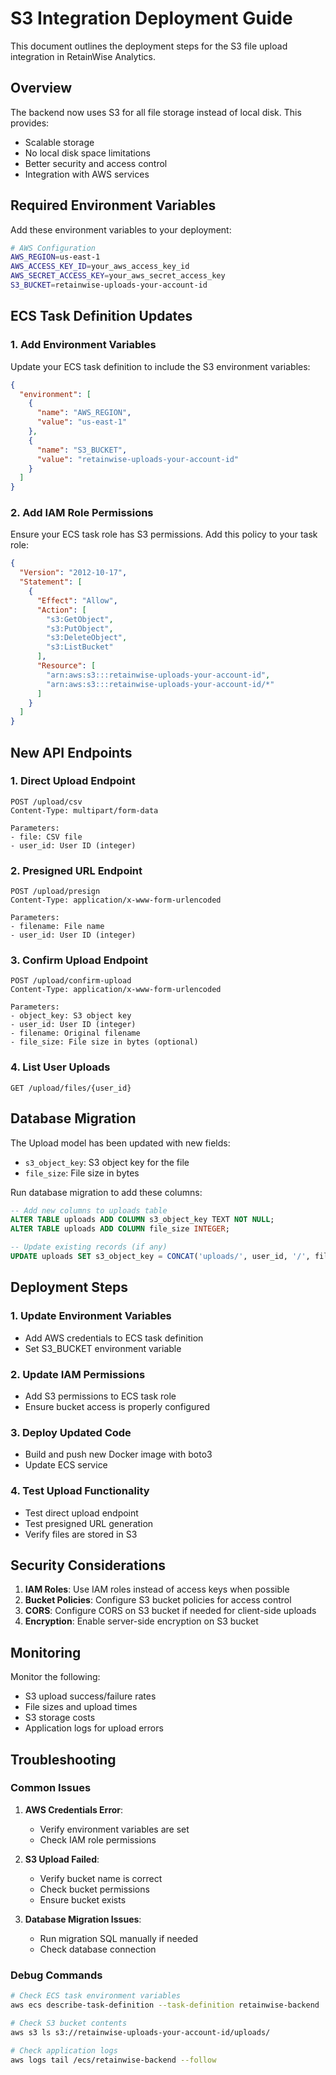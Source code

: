 # S3 Integration Deployment Guide

This document outlines the deployment steps for the S3 file upload integration in RetainWise Analytics.

## Overview

The backend now uses S3 for all file storage instead of local disk. This provides:
- Scalable storage
- No local disk space limitations
- Better security and access control
- Integration with AWS services

## Required Environment Variables

Add these environment variables to your deployment:

```bash
# AWS Configuration
AWS_REGION=us-east-1
AWS_ACCESS_KEY_ID=your_aws_access_key_id
AWS_SECRET_ACCESS_KEY=your_aws_secret_access_key
S3_BUCKET=retainwise-uploads-your-account-id
```

## ECS Task Definition Updates

### 1. Add Environment Variables

Update your ECS task definition to include the S3 environment variables:

```json
{
  "environment": [
    {
      "name": "AWS_REGION",
      "value": "us-east-1"
    },
    {
      "name": "S3_BUCKET",
      "value": "retainwise-uploads-your-account-id"
    }
  ]
}
```

### 2. Add IAM Role Permissions

Ensure your ECS task role has S3 permissions. Add this policy to your task role:

```json
{
  "Version": "2012-10-17",
  "Statement": [
    {
      "Effect": "Allow",
      "Action": [
        "s3:GetObject",
        "s3:PutObject",
        "s3:DeleteObject",
        "s3:ListBucket"
      ],
      "Resource": [
        "arn:aws:s3:::retainwise-uploads-your-account-id",
        "arn:aws:s3:::retainwise-uploads-your-account-id/*"
      ]
    }
  ]
}
```

## New API Endpoints

### 1. Direct Upload Endpoint
```
POST /upload/csv
Content-Type: multipart/form-data

Parameters:
- file: CSV file
- user_id: User ID (integer)
```

### 2. Presigned URL Endpoint
```
POST /upload/presign
Content-Type: application/x-www-form-urlencoded

Parameters:
- filename: File name
- user_id: User ID (integer)
```

### 3. Confirm Upload Endpoint
```
POST /upload/confirm-upload
Content-Type: application/x-www-form-urlencoded

Parameters:
- object_key: S3 object key
- user_id: User ID (integer)
- filename: Original filename
- file_size: File size in bytes (optional)
```

### 4. List User Uploads
```
GET /upload/files/{user_id}
```

## Database Migration

The Upload model has been updated with new fields:
- `s3_object_key`: S3 object key for the file
- `file_size`: File size in bytes

Run database migration to add these columns:

```sql
-- Add new columns to uploads table
ALTER TABLE uploads ADD COLUMN s3_object_key TEXT NOT NULL;
ALTER TABLE uploads ADD COLUMN file_size INTEGER;

-- Update existing records (if any)
UPDATE uploads SET s3_object_key = CONCAT('uploads/', user_id, '/', filename) WHERE s3_object_key IS NULL;
```

## Deployment Steps

### 1. Update Environment Variables
- Add AWS credentials to ECS task definition
- Set S3_BUCKET environment variable

### 2. Update IAM Permissions
- Add S3 permissions to ECS task role
- Ensure bucket access is properly configured

### 3. Deploy Updated Code
- Build and push new Docker image with boto3
- Update ECS service

### 4. Test Upload Functionality
- Test direct upload endpoint
- Test presigned URL generation
- Verify files are stored in S3

## Security Considerations

1. **IAM Roles**: Use IAM roles instead of access keys when possible
2. **Bucket Policies**: Configure S3 bucket policies for access control
3. **CORS**: Configure CORS on S3 bucket if needed for client-side uploads
4. **Encryption**: Enable server-side encryption on S3 bucket

## Monitoring

Monitor the following:
- S3 upload success/failure rates
- File sizes and upload times
- S3 storage costs
- Application logs for upload errors

## Troubleshooting

### Common Issues

1. **AWS Credentials Error**:
   - Verify environment variables are set
   - Check IAM role permissions

2. **S3 Upload Failed**:
   - Verify bucket name is correct
   - Check bucket permissions
   - Ensure bucket exists

3. **Database Migration Issues**:
   - Run migration SQL manually if needed
   - Check database connection

### Debug Commands

```bash
# Check ECS task environment variables
aws ecs describe-task-definition --task-definition retainwise-backend

# Check S3 bucket contents
aws s3 ls s3://retainwise-uploads-your-account-id/uploads/

# Check application logs
aws logs tail /ecs/retainwise-backend --follow
``` 